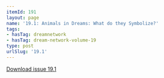 ```yaml
---
itemId: 191
layout: page
name: '19.1: Animals in Dreams: What do they Symbolize?'
tags:
- hasTag: dreamnetwork
- hasTag: dream-network-volume-19
type: post
urlSlug: '19.1'
---
```

<a href="files/pdfs/Volume_19/19.1-Dream-Network-Vol-19-No-1.pdf" download="">Download issue 19.1</a>